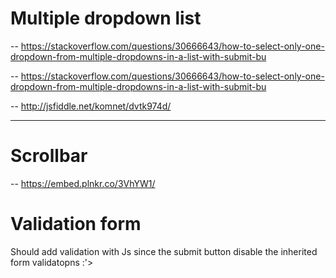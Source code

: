 
# Multiple dropdown list

-- https://stackoverflow.com/questions/30666643/how-to-select-only-one-dropdown-from-multiple-dropdowns-in-a-list-with-submit-bu

-- https://stackoverflow.com/questions/30666643/how-to-select-only-one-dropdown-from-multiple-dropdowns-in-a-list-with-submit-bu

-- 
http://jsfiddle.net/komnet/dvtk974d/
____

# Scrollbar

-- https://embed.plnkr.co/3VhYW1/

# Validation form

Should add validation with Js since the submit button disable the inherited form validatopns :'>
